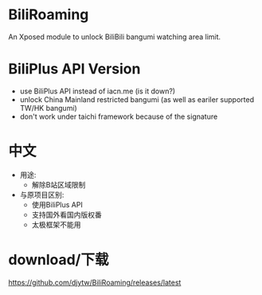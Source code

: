 # BiliRoaming
An Xposed module to unlock BiliBili bangumi watching area limit.

# BiliPlus API Version
* use BiliPlus API instead of iacn.me (is it down?)
* unlock China Mainland restricted bangumi (as well as eariler supported TW/HK bangumi)
* don't work under taichi framework because of the signature

# 中文
* 用途: 
  * 解除B站区域限制 
* 与原项目区别:
  * 使用BiliPlus API
  * 支持国外看国内版权番
  * 太极框架不能用
 
# download/下载
https://github.com/djytw/BiliRoaming/releases/latest
